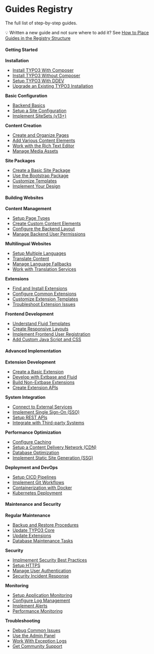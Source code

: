 # Guides Registry

The full list of step-by-step guides.

💡 Written a new guide and not sure where to add it? See [How to Place Guides in the Registry Structure](../90Contribute/20ContributorGuide/50PlaceGuidesInTheStructure/Index.md)

#### Getting Started

**Installation**

- [Install TYPO3 With Composer](../10GettingStarted/10Installation/10InstallTYPO3WithComposer/Index.md)
- [Install TYPO3 Without Composer](../10GettingStarted/10Installation/20InstallTYPO3WithoutComposer/Index.md)
- [Setup TYPO3 With DDEV](../10GettingStarted/10Installation/30SetUpTYPO3WithDDEV/Index.md)
- [Upgrade an Existing TYPO3 Installation](../10GettingStarted/10Installation/Index.md)

**Basic Configuration**

- [Backend Basics](../10GettingStarted/20BasicConfiguration/10BackendBasics/Index.md)
- [Setup a Site Configuration](../10GettingStarted/20BasicConfiguration/30SetUpASiteConfiguration/Index.md)
- [Implement SiteSets (v13+)](../10GettingStarted/20BasicConfiguration/Index.md)

**Content Creation**

- [Create and Organize Pages](../10GettingStarted/30ContentCreation/10CreateAndOrganizePages/Index.md)
- [Add Various Content Elements](../10GettingStarted/30ContentCreation/20AddVariousContentElements/Index.md)
- [Work with the Rich Text Editor](../10GettingStarted/30ContentCreation/30WorkWithTheRichTextEditor/Index.md)
- [Manage Media Assets](../10GettingStarted/30ContentCreation/40ManageMediaAssets/Index.md)

**Site Packages**

- [Create a Basic Site Package](../10GettingStarted/40SitePackages/10CreateABasicSitePackage/Index.md)
- [Use the Bootstrap Package](../10GettingStarted/40SitePackages/20UseTheBootstrapPackage/Index.md)
- [Customize Templates](../10GettingStarted/40SitePackages/30CustomizeTemplates/Index.md)
- [Implement Your Design](../10GettingStarted/40SitePackages/40ImplementYourDesign/Index.md)

#### Building Websites

**Content Management**

- [Setup Page Types](../20BuildingWebsites/10ContentManagement/10SetUpPageTypes/Index.md)
- [Create Custom Content Elements](../20BuildingWebsites/10ContentManagement/20CreateCustomContentElements/Index.md)
- [Configure the Backend Layout](../20BuildingWebsites/10ContentManagement/30ConfigureTheBackendLayout/Index.md)
- [Manage Backend User Permissions](../20BuildingWebsites/10ContentManagement/40ManageBackendUserPermissions/Index.md)

**Multilingual Websites**

- [Setup Multiple Languages](../20BuildingWebsites/20MultilingualWebsites/10SetUpMultipleLanguages/Index.md)
- [Translate Content](../20BuildingWebsites/20MultilingualWebsites/20TranslateContent/Index.md)
- [Manage Language Fallbacks](../20BuildingWebsites/20MultilingualWebsites/30ManageLanguageFallbacks/Index.md)
- [Work with Translation Services](../20BuildingWebsites/20MultilingualWebsites/40WorkWithTranslationServices/Index.md)

**Extensions**

- [Find and Install Extensions](../20BuildingWebsites/30Extensions/10FindAndInstallExtensions/Index.md)
- [Configure Common Extensions](../20BuildingWebsites/30Extensions/20ConfigureCommonExtensions/Index.md)
- [Customize Extension Templates](../20BuildingWebsites/30Extensions/30CustomizeExtensionTemplates/Index.md)
- [Troubleshoot Extension Issues](../20BuildingWebsites/30Extensions/40TroubleshootExtensionIssues/Index.md)

**Frontend Development**

- [Understand Fluid Templates](../20BuildingWebsites/40FrontendDevelopment/10UnderstandFluidTemplates/Index.md)
- [Create Responsive Layouts](../20BuildingWebsites/40FrontendDevelopment/20CreateResponsiveLayouts/Index.md)
- [Implement Frontend User Registration](../20BuildingWebsites/40FrontendDevelopment/30ImplementFrontendUserRegistration/Index.md)
- [Add Custom Java Script and CSS](../20BuildingWebsites/40FrontendDevelopment/40AddCustomJavaScriptAndCSS/Index.md)

#### Advanced Implementation

**Extension Development**

- [Create a Basic Extension](../30AdvancedImplementation/10ExtensionDevelopment/10CreateABasicExtension/Index.md)
- [Develop with Extbase and Fluid](../30AdvancedImplementation/10ExtensionDevelopment/20DevelopWithExtbaseAndFluid/Index.md)
- [Build Non-Extbase Extensions](../30AdvancedImplementation/10ExtensionDevelopment/30BuildNon-ExtbaseExtensions/Index.md)
- [Create Extension APIs](../30AdvancedImplementation/10ExtensionDevelopment/40CreateExtensionAPIs/Index.md)

**System Integration**

- [Connect to External Services](../30AdvancedImplementation/20SystemIntegration/10ConnectToExternalServices/Index.md)
- [Implement Single Sign-On (SSO)](../30AdvancedImplementation/20SystemIntegration/20ImplementSingleSign-On/Index.md)
- [Setup REST APIs](../30AdvancedImplementation/20SystemIntegration/30SetUpRESTAPIs/Index.md)
- [Integrate with Third-party Systems](../30AdvancedImplementation/20SystemIntegration/40IntegrateWithThird-partySystems/Index.md)

**Performance Optimization**

- [Configure Caching](../30AdvancedImplementation/30PerformanceOptimization/10ConfigureCaching/Index.md)
- [Setup a Content Delivery Network (CDN)](../30AdvancedImplementation/30PerformanceOptimization/20SetUpACDN/Index.md)
- [Database Optimization](../30AdvancedImplementation/30PerformanceOptimization/30DatabaseOptimization/Index.md)
- [Implement Static Site Generation (SSG)](../30AdvancedImplementation/30PerformanceOptimization/40ImplementStaticSiteGeneration/Index.md)

**Deployment and DevOps**

- [Setup CICD Pipelines](../30AdvancedImplementation/40DeploymentAndDevOps/10SetUpCICDPipelines/Index.md)
- [Implement Git Workflows](../30AdvancedImplementation/40DeploymentAndDevOps/20ImplementGitWorkflows/Index.md)
- [Containerization with Docker](../30AdvancedImplementation/40DeploymentAndDevOps/30ContainerizationWithDocker/Index.md)
- [Kubernetes Deployment](../30AdvancedImplementation/40DeploymentAndDevOps/40KubernetesDeployment/Index.md)

#### Maintenance and Security

**Regular Maintenance**

- [Backup and Restore Procedures](../40MaintenanceAndSecurity/10RegularMaintenance/10BackupAndRestoreProcedures/Index.md)
- [Update TYPO3 Core](../40MaintenanceAndSecurity/10RegularMaintenance/20UpdateTYPO3Core/Index.md)
- [Update Extensions](../40MaintenanceAndSecurity/10RegularMaintenance/30UpdateExtensions/Index.md)
- [Database Maintenance Tasks](../40MaintenanceAndSecurity/10RegularMaintenance/40DatabaseMaintenanceTasks/Index.md)

**Security**

- [Implmement Security Best Practices](../40MaintenanceAndSecurity/20Security/10ImplementSecurityBestPractices/Index.md)
- [Setup HTTPS](../40MaintenanceAndSecurity/20Security/20SetUpHTTPS/Index.md)
- [Manage User Authentication](../40MaintenanceAndSecurity/20Security/30ManageUserAuthentication/Index.md)
- [Security Incident Response](../40MaintenanceAndSecurity/20Security/40SecurityIncidentResponse/Index.md)

**Monitoring**

- [Setup Application Monitoring](../40MaintenanceAndSecurity/30Monitoring/10SetUpApplicationMonitoring/Index.md)
- [Configure Log Management](../40MaintenanceAndSecurity/30Monitoring/20ConfigureLogManagement/Index.md)
- [Implement Alerts](../40MaintenanceAndSecurity/30Monitoring/30ImplementAlerts/Index.md)
- [Performance Monitoring](../40MaintenanceAndSecurity/30Monitoring/40PerformanceMonitoring/Index.md)

**Troubleshooting**

- [Debug Common Issues](../40MaintenanceAndSecurity/40Troubleshooting/10DebugCommonIssues/Index.md)
- [Use the Admin Panel](../40MaintenanceAndSecurity/40Troubleshooting/20UseTheAdminPanel/Index.md)
- [Work With Exception Logs](../40MaintenanceAndSecurity/40Troubleshooting/30WorkWithExceptionLogs/Index.md)
- [Get Community Support](../40MaintenanceAndSecurity/40Troubleshooting/40GetCommunitySupport/Index.md)
